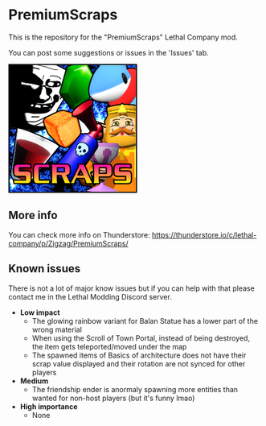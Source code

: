 # PremiumScraps

This is the repository for the "PremiumScraps" Lethal Company mod.

You can post some suggestions or issues in the 'Issues' tab.

![Preview](https://raw.githubusercontent.com/ZigzagAwaka/PremiumScraps/main/zigzag.premiumscraps/icon.png)

## More info
You can check more info on Thunderstore:
https://thunderstore.io/c/lethal-company/p/Zigzag/PremiumScraps/

## Known issues
There is not a lot of major know issues but if you can help with that please contact me in the Lethal Modding Discord server.
- **Low impact**
    - The glowing rainbow variant for Balan Statue has a lower part of the wrong material
    - When using the Scroll of Town Portal, instead of being destroyed, the item gets teleported/moved under the map
    - The spawned items of Basics of architecture does not have their scrap value displayed and their rotation are not synced for other players
- **Medium**
    - The friendship ender is anormaly spawning more entities than wanted for non-host players (but it's funny lmao)
- **High importance**
    - None